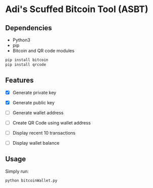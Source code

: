 # Adi's Scuffed Bitcoin Tool (ASBT)
## Dependencies
- Python3
- pip
- Bitcoin and QR code modules

```python
pip install bitcoin
pip install qrcode
```

## Features
- [x] Generate private key
- [x] Generate public key
- [ ] Generate wallet address
- [ ] Create QR Code using wallet address
- [ ] Display recent 10 transactions
- [ ] Display wallet balance


## Usage
Simply run:
```
python bitcoinWallet.py
```